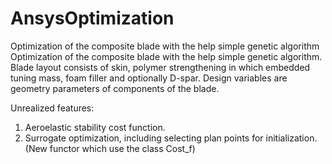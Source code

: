 # AnsysOptimization
Optimization of the composite blade with the help simple genetic algorithm
Optimization of the composite blade with the help simple genetic algorithm. Blade layout consists of skin, polymer strengthening in which embedded tuning mass, foam filler and optionally D-spar.
Design variables are geometry parameters of components of the blade.


  Unrealized features:
1. Aeroelastic stability cost function.
2. Surrogate optimization, including selecting plan points for initialization. (New functor which use the class Cost_f)
